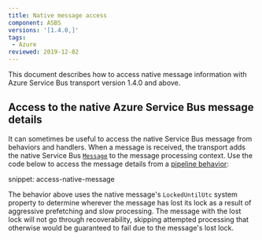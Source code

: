 ```yaml
---
title: Native message access
component: ASBS
versions: '[1.4.0,]'
tags:
 - Azure
reviewed: 2019-12-02
---
```


This document describes how to access native message information with Azure Service Bus transport version 1.4.0 and above.

## Access to the native Azure Service Bus message details

It can sometimes be useful to access the native Service Bus message from behaviors and handlers. When a message is received, the transport adds the native Service Bus [`Message`](https://docs.microsoft.com/en-us/dotnet/api/microsoft.azure.servicebus.message) to the message processing context. Use the code below to access the message details from a [pipeline behavior](/nservicebus/pipeline/manipulate-with-behaviors.md):

snippet: access-native-message

The behavior above uses the native message's `LockedUntilUtc` system property to determine wherever the message has lost its lock as a result of aggressive prefetching and slow processing. The message with the lost lock will not go through recoverability, skipping attempted processing that otherwise would be guaranteed to fail due to the message's lost lock.
